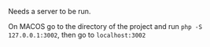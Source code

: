 Needs a server to be run.

On MACOS go to the directory of the project and run `php -S 127.0.0.1:3002`, then go to `localhost:3002`
